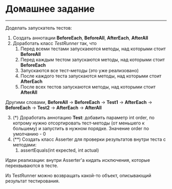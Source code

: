 # Домашнее задание

-----

Доделать запускатель тестов:
1. Создать аннотации **BeforeEach**, **BeforeAll**, **AfterEach**, **AfterAll**
2. Доработать класс _TestRunner_ так, что
   1. Перед всеми тестами запускаеются методы, над которыми стоит **BeforeAll**
   2. Перед каждым тестом запускаются методы, над которыми стоит **BeforeEach**
   3. Запускаются все тест-методы (это уже реализовано)
   4. После каждого теста запускаются методы, над которыми стоит **AfterEach**
   5. После всех тестов запускаются методы, над которыми стоит **AfterAll**
   
Другими словами, **BeforeAll** -> **BeforeEach** -> **Test1** -> **AfterEach** -> **BeforeEach** -> **Test2** -> **AfterEach** -> **AfterAll**

3. (*) Доработать аннотацию **Test**: добавить параметр int order, по котрому нужно отсортировать тест-методы (от меньшего к большему) и запустить в нужном порядке. Значение order по умолчанию - 0
4. (**) Создать класс Asserter для проверки результатов внутри теста с методами:
   1. assertEquals(int expected, int actual)

Идеи реализации: внутри Asserter'а кидать исключения, которые перехвываются в тесте.

Из TestRunner можно возвращать какой-то объект, описывающий результат тестирования.